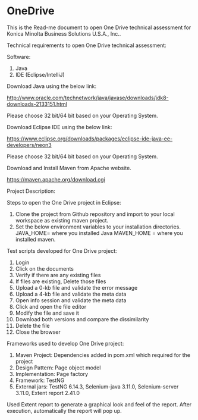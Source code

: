 # OneDrive


This is the Read-me document to open One Drive technical assessment for Konica Minolta Business Solutions U.S.A., Inc..

Technical requirements to open One Drive technical assessment:

Software:
1.	Java
2.	IDE (Eclipse/IntelliJ)

Download Java using the below link:

http://www.oracle.com/technetwork/java/javase/downloads/jdk8-downloads-2133151.html

Please choose 32 bit/64 bit based on your Operating System.


Download Eclipse IDE using the below link:

https://www.eclipse.org/downloads/packages/eclipse-ide-java-ee-developers/neon3

Please choose 32 bit/64 bit based on your Operating System.

Download and Install Maven from Apache website.

https://maven.apache.org/download.cgi


Project Description:

Steps to open the One Drive project in Eclipse:


1.	Clone the project from Github repository and import to your local workspace as existing maven project.
2.	Set the below environment variables to your installation directories.
       JAVA_HOME= where you installed Java
      MAVEN_HOME = where you installed maven.



Test scripts developed for One Drive project:

1.	Login
2.	Click on the documents
3.	Verify if there are any existing files
4.	If files are existing, Delete those files
5.	Upload a 0-kb file and validate the error message
6.	Upload a 4-kb file and validate the meta data
7.	Open info session and validate the meta data
8.	Click and open the file editor
9.	Modify the file and save it
10.	Download both versions and compare the dissimilarity
11.	Delete the file
12.	Close the browser

Frameworks used to develop One Drive project:

1.	Maven Project: Dependencies added in pom.xml which required for the project
2.	Design Pattern: Page object model
3.	Implementation: Page factory
4.	Framework: TestNG
5.	External jars: TestNG 6.14.3, Selenium-java 3.11.0, Selenium-server 3.11.0, Extent report 2.41.0

Used Extent report to generate a graphical look and feel of the report. 
After execution, automatically the report will pop up.
